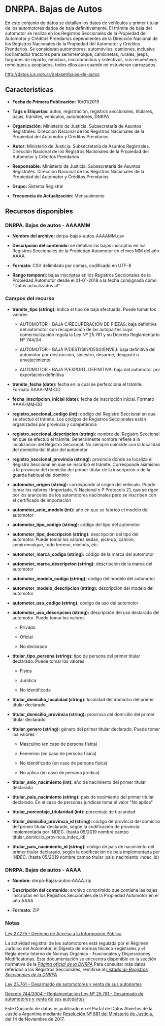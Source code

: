 DNRPA. Bajas de Autos
=====================

En este conjunto de datos se detallan los datos de vehículos y primer titular de los automotores dados de baja definitivamente. El trámite de baja del automotor se realiza en los Registros Seccionales de la Propiedad del Automotor y Créditos Prendarios dependientes de la Dirección Nacional de los Registros Nacionales de la Propiedad del Automotor y Créditos Prendarios. Se consideran automotores: automóviles, camiones, inclusive los llamados tractores para semirremolque, camionetas, rurales, jeeps, furgones de reparto, ómnibus, microómnibus y colectivos, sus respectivos remolques y acoplados, todos ellos aun cuando no estuvieran carrozados.

http://datos.jus.gob.ar/dataset/bajas-de-autos

Características
---------------

-   **Fecha de Primera Publicación:** 10/01/2019

-   **Tags o Etiquetas:** autos, registración, registros seccionales, titulares, bajas, trámites, vehículos, automotores, DNRPA

-   **Organización:** Ministerio de Justicia. Subsecretaría de Asuntos Registrales. Dirección Nacional de los Registros Nacionales de la Propiedad del Automotor y Créditos Prendarios

-   **Autor:** Ministerio de Justicia. Subsecretaría de Asuntos Registrales. Dirección Nacional de los Registros Nacionales de la Propiedad del Automotor y Créditos Prendarios
  
-   **Responsable:** Ministerio de Justicia. Subsecretaría de Asuntos Registrales. Dirección Nacional de los Registros Nacionales de la Propiedad del Automotor y Créditos Prendarios

-   **Grupo:** Sistema Registral

-   **Frecuencia de Actualización:** Mensualmente

Recursos disponibles
--------------------

### DNRPA. Bajas de autos - AAAAMM

-   **Nombre del archivo:** dnrpa-bajas-autos-AAAAMM.csv

-   **Descripción del contenido:** se detallan las bajas inscriptas en los Registros Seccionales de la Propiedad Automotor en el mes MM del año AAAA

-   **Formato:** CSV delimitado por comas, codificado en UTF-8

-   **Rango temporal:** bajas inscriptas en los Registros Seccionales de la Propiedad Automotor desde el 01-01-2018 a la fecha consignada como "Datos actualizados al"

### Campos del recurso

-   **tramite_tipo (string):** indica el tipo de baja efectuada. Puede tomar los valores:

    -   AUTOMOTOR - BAJA C/RECUPERACION DE PIEZAS: baja definitiva del automotor con recuperación de las autopartes cuya comercialización regula la Ley Nº 25.761 y su Decreto Reglamentario Nº 744/04

    -   AUTOMOTOR - BAJA P/DEST/SIN/DESG/ENVEJ: baja definitiva del automotor por destrucción, siniestro, desarme, desgaste o envejecimiento

    -   AUTOMOTOR - BAJA P/EXPORT. DEFINITIVA: baja del automotor por exportación definitiva

-   **tramite_fecha (date):** fecha en la cual se perfecciona el trámite. Formato AAAA-MM-DD

-   **fecha_inscripcion_inicial (date):** fecha de inscripción inicial. Formato AAAA-MM-DD

-   **registro_seccional_codigo (int):** código del Registro Seccional en que se efectuó el trámite. Los códigos de Registros Seccionales están organizados por provincia y competencia

-   **registro_seccional_descripcion (string):** nombre del Registro Seccional en que se efectuó el trámite. Generalmente nombre refiere a la localización del Registro Seccional. No siempre coincide con la localidad del domicilio del titular del automotor

-   **registro_seccional_provincia (string):** provincia donde se localiza el Registro Seccional en que se inscribió el trámite. Corresponde asimismo a la provincia del domicilio del primer titular de la inscripción o de la guarda habitual del dominio

-   **automotor_origen (string):** corresponde al origen del vehículo. Puede tomar los valores I Importado, N Nacional o P Protocolo 21, que se rigen por los aranceles de los automotores nacionales pero se inscriben con el certificado de importación

-   **automotor_anio_modelo (int):** año en que se fabricó el modelo del automotor

-   **automotor_tipo_codigo (string):** código del tipo del automotor

-   **automotor_tipo_descripcion (string):** descripción del tipo del automotor. Puede tomar los valores sedán, pick-up, camión, semirremolque, todo terreno, minibús, etc.

-   **automotor_marca_codigo (string):** código de la marca del automotor

-   **automotor_marca_descripcion (string):** descripción de la marca del automotor

-   **automotor_modelo_codigo (string):** código del modelo del automotor

-   **automotor_modelo_descripcion (string):** descripción del modelo del automotor

-   **automotor_uso_codigo (string):** código de uso del automotor

-   **automotor_uso_descripcion (string):** descripción del uso declarado del automotor. Puede tomar los valores

    -   Privado

    -   Oficial

    -   No declarado

-   **titular_tipo_persona (string):** tipo de persona del primer titular declarado. Puede tomar los valores

    -   Física

    -   Jurídica

    -   No identificada

-   **titular_domicilio_localidad (string):** localidad del domicilio del primer titular declarado

-   **titular_domicilio_provincia (string):** provincia del domicilio del primer titular declarado

-   **titular_genero (string):** género del primer titular declarado. Puede tomar los valores

    -   Masculino (en caso de persona física)

    -   Femenino (en caso de persona física)

    -   No identificado (en caso de persona física)

    -   No aplica (en caso de persona jurídica)

-   **titular_anio_nacimiento (int):** año de nacimiento del primer titular declarado

-   **titular_pais_nacimiento (string):** país de nacimiento del primer titular declarado. En el caso de personas jurídicas toma el valor "No aplica"

-   **titular_porcentaje_titularidad (int):** porcentaje de titularidad

-   **titular_domicilio_provincia_id (string):** código de provincia del domicilio del primer titular declarado, según la codificación de provincia implementada por INDEC. (hasta 05/2019 nombre campo titular_domicilio_provincia_indec_id)

-   **titular_pais_nacimiento_id (string):** código de pais de nacimiento del primer titular declarado, según la codificación de pais implementada por INDEC. (hasta 05/2019 nombre campo titular_pais_nacimiento_indec_id)

### DNRPA. Bajas de autos - AAAA

-   **Nombre:** dnrpa-Bajas-autos-AAAA.zip

-   **Descripción del contenido:** archivo comprimido que contiene las bajas inscriptas en los Registros Seccionales de la Propiedad Automotor en el año AAAA

-   **Formato:** ZIP

### Notas

[Ley 27.275 - Derecho de Acceso a la Información Pública](http://servicios.infoleg.gob.ar/infolegInternet/anexos/265000-269999/265949/norma.htm)

La actividad registral de los automotores está regulada por el Régimen Jurídico del Automotor, el Digesto de normas técnico-registrales y el Reglamento Interno de Normas Orgánico - Funcionales y Disposiciones Modificatorias. Esta documentación se encuentra disponible en la sección normativa de la [*Página oficial de la DNRPA*](http://www.dnrpa.gov.ar/portal_dnrpa/regimenj2.php) Para consultar más datos referidos a los Registros Seccionales, remitirse al [*Listado de Registros Seccionales de la DNRPA*](http://datos.jus.gob.ar/dataset/listado-de-registros-seccionales-de-la-dnrnpa).

[Ley 25.761 – Desarmado de automotores y venta de sus autopartes](http://servicios.infoleg.gob.ar/infolegInternet/anexos/85000-89999/87496/norma.htm)

[Decreto 744/2004 – Reglamentación Ley Nº 25.761 - Desarmado de automotores y venta de sus autopartes](http://servicios.infoleg.gob.ar/infolegInternet/anexos/95000-99999/95763/norma.htm)

Este Conjunto de datos es publicado en el Portal de Datos Abiertos de la Justicia Argentina mediante [Resolución Nº 881 del Ministerio de Justicia](http://datos.jus.gob.ar/resoluciones/RESOL-2017-881-APN-MJ.pdf), del 14 de Noviembre de 2017.
